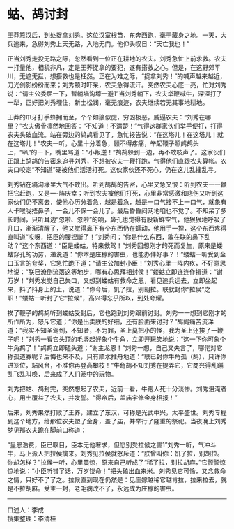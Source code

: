 # 蛄、鸪讨封

王莽篡汉后，到处捉拿刘秀。这位汉室根苗，东奔西跑，毫于藏身之地。一天，大兵追来，急得刘秀上天无路，入地无门。他仰头叹日：“天亡我也！”

正当刘秀走投无路之际，忽然看到一位正在耕地的农夫。刘秀急忙上前求救。农夫一打量他，相貌非凡，定是王荞捉拿的要犯，遂有搭救之心。但是，在这野郊平川，无遮无拦，想搭救也是枉然。正在为难之际，“捉拿刘秀！”的喊声越来越近，刀光剑影纷纷而来；刘秀顿时吓呆，农夫急得流汗。突然农夫心底一亮，忙对刘秀说：“请主公委屈一下，暂躺墒沟壕一避1”当刘秀躺下，农夫举鞭喊牛，深深打了一犁，正好把刘秀埋住，新土松润，毫无痕迹，农夫继续若无其事地耕地。

王莽的爪牙打手蜂拥而至，个个如狼似虎，穷凶极恶，威逼农夫：“刘秀在哪里？”农夫傲骨凛然地回答：“不知道！不清楚！”气得这群家伙们举手便打，打得农夫头破血流。站在旁边的鸪鸪看见了，急忙报告说：“在这塔儿！在这塔儿！就在这塔儿！”农夫一听，心里十分着急，顾不得疼痛，举起鞭子照鸪鸪头上，“叭”的一下，嘴里骂道：“小叛逆！”鸪鸪躲到一边，再不敢吱声了。这家伙们正跟上鸪鸪的告密来追寻刘秀，不想被农夫一鞭打跑，气得他们直跟农夫算帐。农夫口咬定“不知道”硬被他们活活打死。这伙家伙还不死心，仍在这儿乱搜乱寻。

刘秀钻在墒沟壕里大气不敢出。听到鸪鸪的告密，心里又急又恨：听到农夫一一鞭把它赶跑，又是一-阵庆幸；听到农夫被他们打死，心里非常感激和悲伤又听到这家伙们仍不离去，使他心历分着急，越是着急，越是一口气接不上一口气，就象有人卡喉咙捂鼻子，一会儿不保一会儿了。最后昏昏闷网地咱也不觉了。不知呆了多长时间，只听耳边“忽啦、忽啦”的响，鼻孔也觉得有股新鲜空气，他狠狠地呼吸了几口，渐渐清醒了，他又觉得鼻下有个东西仍在蠕动，他用手一捏，这个东西疼得直叫道“哎呀，把臣的腰捏断了！”刘秀问；“你是什么东西，敢在联的鼻下乱动？”这个东西道：“臣是蝼蛄，特来救驾！”刘秀回想刚才的死而复生，原来是蝼蛄穿孔的功劳，递说道：“你本是庄稼的害虫，也能办件好事？！”蝼蛄一听受到金口玉言的夸奖，它急忙跪下道：“请主公加封小臣！”刘秀心里一阵内疚，不好意思地说：“朕已潦倒流落这等地步，哪有心思拜相封侯！”蝼蛄立即连连作揖道：“谢万岁！”刘秀发觉自己失口，又想到蝼蛄有救命之恩，看见追兵远去，立即坐起来，抖了抖身上的土，说道：“你今后，饥了拉，别胡拉。联就封你“拉侯”之职！”蝼蛄一听封了它“拉候”，高兴得忘乎所以，到处夸耀。

挨了鞭子的鸪鸪听到蝼蛄受封后，它也跑到刘秀跟前讨封。刘秀一一想到它刚才的所作所为，怒斥它道；“你是出卖朕的好细，还有脸面来讨封？”鸪鸪痛苦流涕道：“我实不知圣驾到，不知者，不为罪，圣上莫把小的怪，我为圣上还挨了一鞭子呢！”刘秀一看它头顶的毛竖起好象个牛角，立即开玩笑地说：“这一下你可象个牛角鸪了！”鸪鸪立即磕头道；“谢主龙恩！”刘秀一想，自己又失言了，哪佬对它称孤道寡呢？后悔也来不及，只有顺水推舟地道：“联已封你牛角孤（鸪），只许你进笼位，站风台，不准你再登高攀枝！”牛角鸪不知刘秀在提弄它，它商兴得乱蹦乱飞乱叫唤，后来成了人们笼中的玩物。

刘秀把蛄、鸪封完，突然想起了农夫，近前一看，牛跑人死十分淡惨。刘秀泪淹者心，用土覆益了农夫，并发誓。“得帝后，盖庙宇修金身相报！”

后来，刘秀果然打败了王养，建立了东汉，可称是光武中兴，太平盛世。刘秀专程到这个地方，给那位农夫塑了金身，盖了庙，并举行了隆重的祭祀。当夜晚上刘秀梦见那农夫跪在脚前口称道：

“皇恩浩费，臣已瞑目，臣本无他奢求，但愿别受拉候之害1”刘秀一听，气冲斗牛，马上派人把拉侯擒来。刘秀见拉侯就怒斥道：“朕曾叫你：饥了拉，别胡拉。你却怎样？”拉候一听，心里震惊，原来自己听成了“稀了拉，别拉胡麻，”它颤颤惊惊地说：“小臣听错了话，万岁饶命！”把头磕出血来米。刘秀见它可怜，又念救命之情，只好不了了之。拉候直到现在仍然是：见庄嫁越稀它越肯拉，拉来拉去，就是不拉胡麻。受主一封，老毛病改不了，永远成为庄稼的害虫。

---

口述人：李成  
搜集整理：李清桂
